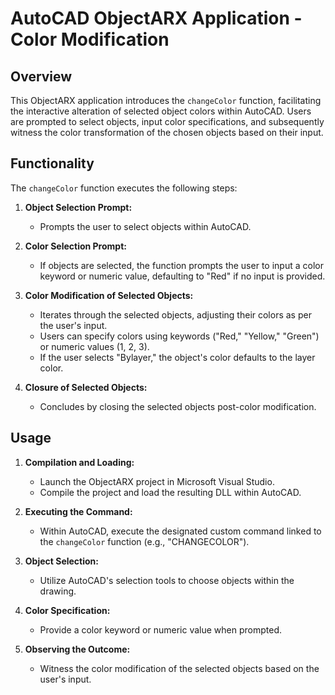 # AutoCAD ObjectARX Application - Color Modification
 
## Overview
 
This ObjectARX application introduces the `changeColor` function, facilitating the interactive alteration of selected object colors within AutoCAD. Users are prompted to select objects, input color specifications, and subsequently witness the color transformation of the chosen objects based on their input.
 
## Functionality
 
The `changeColor` function executes the following steps:
 
1. **Object Selection Prompt:**
   - Prompts the user to select objects within AutoCAD.
 
2. **Color Selection Prompt:**
   - If objects are selected, the function prompts the user to input a color keyword or numeric value, defaulting to "Red" if no input is provided.
 
3. **Color Modification of Selected Objects:**
   - Iterates through the selected objects, adjusting their colors as per the user's input.
   - Users can specify colors using keywords ("Red," "Yellow," "Green") or numeric values (1, 2, 3).
   - If the user selects "Bylayer," the object's color defaults to the layer color.
 
4. **Closure of Selected Objects:**
   - Concludes by closing the selected objects post-color modification.
 
## Usage
 
1. **Compilation and Loading:**
   - Launch the ObjectARX project in Microsoft Visual Studio.
   - Compile the project and load the resulting DLL within AutoCAD.
 
2. **Executing the Command:**
   - Within AutoCAD, execute the designated custom command linked to the `changeColor` function (e.g., "CHANGECOLOR").
 
3. **Object Selection:**
   - Utilize AutoCAD's selection tools to choose objects within the drawing.
 
4. **Color Specification:**
   - Provide a color keyword or numeric value when prompted.
 
5. **Observing the Outcome:**
   - Witness the color modification of the selected objects based on the user's input.